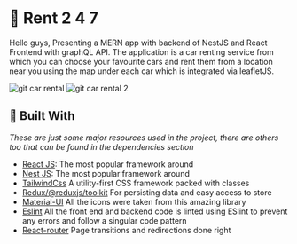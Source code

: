 #  :blue_car: Rent 2 4 7

Hello guys, Presenting a MERN app with backend of NestJS and React Frontend with graphQL API. The application is a car renting service from which you can choose your favourite cars and rent them from a location near you using the map under each car which is integrated via leafletJS. 

![git car rental](https://user-images.githubusercontent.com/86670119/230522859-765205b2-9400-44da-9961-7d91f27041c9.png)
![git car rental 2](https://user-images.githubusercontent.com/86670119/230522883-6effc5ad-dc0a-4e09-ae8d-0da7e9771ace.png)

## 🍔 Built With
_These are just some major resources used in the project, there are others too that can be found in the dependencies section_
- [React JS](https://nextjs.org/): The most popular framework around
- [Nest JS](https://nestjs.com/): The most popular framework around
- [TailwindCss](https://tailwindcss.com/) A utility-first CSS framework packed with classes
- [Redux/@reduxjs/toolkit](https://redux-toolkit.js.org/) For persisting data and easy access to store
- [Material-UI](https://mui.com/) All the icons were taken from this amazing library
- [Eslint](https://eslint.org/) All the front end and backend code is linted using ESlint to prevent any errors and follow a singular code pattern
- [React-router](https://reactrouter.com/) Page transitions and redirections done right

